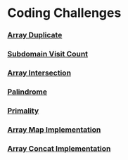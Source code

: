 # Coding Challenges

### [Array Duplicate](https://github.com/skoodath/coding_challenges/blob/master/arrayduplicate.md)

### [Subdomain Visit Count](https://github.com/skoodath/coding_challenges/blob/master/subdomainvisitcount.md)

### [Array Intersection](https://github.com/skoodath/coding_challenges/blob/master/arrayintersection.md)

### [Palindrome](https://github.com/skoodath/coding_challenges/blob/master/palindrome.md)

### [Primality](https://github.com/skoodath/coding_challenges/blob/master/primality.md)

### [Array Map Implementation](https://github.com/skoodath/coding_challenges/blob/master/arraymap.md)

### [Array Concat Implementation](https://github.com/skoodath/coding_challenges/blob/master/arrayconcat.md)
